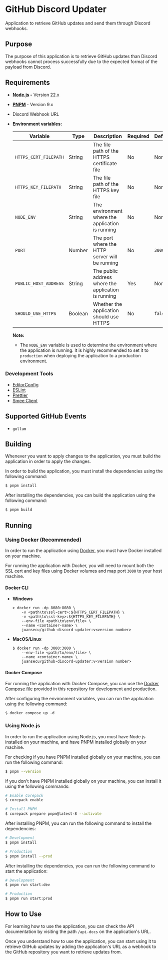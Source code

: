 # GitHub Discord Updater

Application to retrieve GitHub updates and send them through Discord webhooks.

## Purpose

The purpose of this application is to retrieve GitHub updates
than Discord webhooks cannot process successfully
due to the expected format of the payload from Discord.

## Requirements

- **[Node.js](https://nodejs.org/en/) -** Version 22.x
- **[PNPM](https://pnpm.io/) -** Version 9.x
- Discord Webhook URL
- **Environment variables:**

    | Variable              | Type    | Description                                         | Required | Default | Example             |
    | --------------------- | ------- | --------------------------------------------------- | -------- | ------- | ------------------- |
    | `HTTPS_CERT_FILEPATH` | String  | The file path of the HTTPS certificate file         | No       | None    | `/path/to/cert.pem` |
    | `HTTPS_KEY_FILEPATH`  | String  | The file path of the HTTPS key file                 | No       | None    | `/path/to/key.pem`  |
    | `NODE_ENV`            | String  | The environment where the application is running    | No       | None    | `development`       |
    | `PORT`                | Number  | The port where the HTTP server will be running      | No       | `3000`  | `9020`              |
    | `PUBLIC_HOST_ADDRESS` | String  | The public address where the application is running | Yes      | None    | `example.com`       |
    | `SHOULD_USE_HTTPS`    | Boolean | Whether the application should use HTTPS            | No       | `false` | `true`              |

    **Note:**

    - The `NODE_ENV` variable is used to determine the environment
      where the application is running. It is highly recommended
      to set it to `production` when deploying the application
      to a production environment.

### Development Tools

- [EditorConfig](https://editorconfig.org/)
- [ESLint](https://eslint.org/)
- [Prettier](https://prettier.io/)
- [Smee Client](https://smee.io/)

## Supported GitHub Events

- `gollum`

## Building

Whenever you want to apply changes to the application,
you must build the application in order to apply the changes.

In order to build the application, you must install the dependencies
using the following command:

```sh
$ pnpm install
```

After installing the dependencies, you can build the application
using the following command:

```sh
$ pnpm build
```

## Running

### Using Docker (Recommended)

In order to run the application using [Docker](https://www.docker.com/),
you must have Docker installed on your machine.

For running the application with Docker, you will need to mount both
the SSL cert and key files using Docker volumes
and map port `3000` to your host machine.

#### Docker CLI

- **Windows**

    ```shell
    > docker run -dp 8080:8080 \
        -v <path\to\ssl-cert>:${HTTPS_CERT_FILEPATH} \
        -v <path\to\ssl-key>:${HTTPS_KEY_FILEPATH} \
        --env-file <path\to\env\file> \
        --name <container-name> \
        juansecu/github-discord-updater:v<version number>
    ```

- **MacOS/Linux**

    ```shell
    $ docker run -dp 3000:3000 \
        --env-file <path/to/env/file> \
        --name <container-name> \
        juansecu/github-discord-updater:v<version number>
    ```

#### Docker Compose

For running the application with Docker Compose,
you can use the
[Docker Compose file](https://github.com/Juansecu/github-discord-updater/blob/main/compose.yml)
provided in this repository for development and production.

After configuring the environment variables, you can run the application using the following command:

```shell
$ docker compose up -d
```

### Using Node.js

In order to run the application using Node.js,
you must have Node.js installed on your machine,
and have PNPM installed globally on your machine.

For checking if you have PNPM installed globally on your machine,
you can run the following command:

```sh
$ pnpm --version
```

If you don't have PNPM installed globally on your machine,
you can install it using the following commands:

```sh
# Enable Corepack
$ corepack enable

# Install PNPM
$ corepack prepare pnpm@latest-8 --activate
```

After installing PNPM, you can run
the following command to install the dependencies:

```sh
# Development
$ pnpm install

# Production
$ pnpm install --prod
```

After installing the dependencies, you can run
the following command to start the application:

```sh
# Development
$ pnpm run start:dev

# Production
$ pnpm run start:prod
```

## How to Use

For learning how to use the application, you can
check the API documentation by visiting the path
`/api-docs` on the application's URL.

Once you understand how to use the application,
you can start using it to retrieve GitHub updates
by adding the application's URL as a webhook
to the GitHub repository you want to retrieve updates from.
